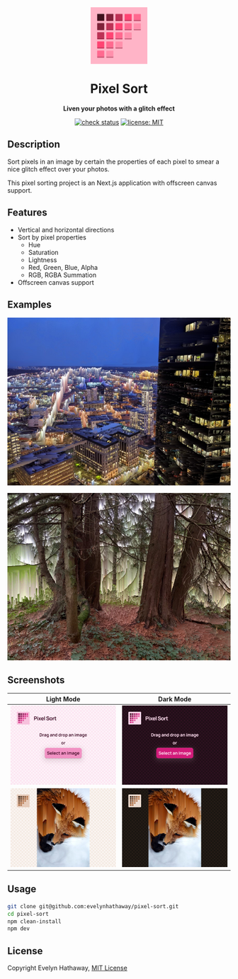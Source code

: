 <div align="center">

<img alt="Pixel Sort icon" width="128" height="128" align="center" src=".github/icon.png"/>

# Pixel Sort

**Liven your photos with a glitch effect**

[![check status](https://badgen.net/github/checks/evelynhathaway/pixel-sort/main?icon=github)](https://github.com/evelynhathaway/pixel-sort/actions)
[![license: MIT](https://badgen.net/badge/license/MIT/blue)](/LICENSE)

</div>

## Description

Sort pixels in an image by certain the properties of each pixel to smear a nice glitch effect over your photos.

This pixel sorting project is an Next.js application with offscreen canvas support.

## Features

- Vertical and horizontal directions
- Sort by pixel properties
  - Hue
  - Saturation
  - Lightness
  - Red, Green, Blue, Alpha
  - RGB, RGBA Summation
- Offscreen canvas support

## Examples

![Seattle skyline at night with glitch effect](examples/sorted-seattle.jpg)

![Trees in a forest with glitch effect](examples/sorted-forest.png)

## Screenshots

| Light Mode                                                                           | Dark Mode                                                                          |
| ------------------------------------------------------------------------------------ | ---------------------------------------------------------------------------------- |
| ![Screenshot of the homepage in light mode](.github/screenshot-home-light.png)       | ![Screenshot of the homepage in dark mode](.github/screenshot-home-dark.png)       |
| ![Photograph of a fox being sorted in light mode](.github/screenshot-sort-light.png) | ![Photograph of a fox being sorted in dark mode](.github/screenshot-sort-dark.png) |

## Usage

```bash
git clone git@github.com:evelynhathaway/pixel-sort.git
cd pixel-sort
npm clean-install
npm dev
```

## License

Copyright Evelyn Hathaway, [MIT License](/LICENSE)
